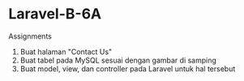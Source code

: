 # Laravel-B-6A
Assignments

1. Buat halaman "Contact Us"
2. Buat tabel pada MySQL sesuai dengan gambar di samping
3. Buat model, view, dan controller pada Laravel untuk hal tersebut
